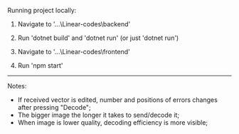 Running project locally:
1. Navigate to '...\Linear-codes\backend'
2. Run 'dotnet build' and 'dotnet run' (or just 'dotnet run')

3. Navigate to '...\Linear-codes\frontend'
4. Run 'npm start'

-----------------------

Notes:
* If received vector is edited, number and positions of errors changes after pressing "Decode";
* The bigger image the longer it takes to send/decode it;
* When image is lower quality, decoding efficiency is more visible;
